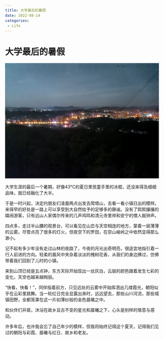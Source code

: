 ```yaml
---
title: 大学最后的暑假
date: 2022-08-14
categories:
 - Life
---
```


<!---->

# 大学最后的暑假

![img](./assets/dxzhdsj.jpeg)

大学生涯的最后一个暑期，好像43°C的夏日里孩童手里的冰棍，还没来得及细细品味，就已经融化了大半。 

于是一时兴起，决定约朋友们凌晨两点出发去爬塔山，去看一看小镇日出的模样。 来得早的好处是一路上可以享受到大自然给予的足够多的静谧。没有了熙熙攘攘的嬉闹游客，只有远山人家偶尔传来的几声鸡鸣和清元寺里祥和安宁的僧人敲钟声。 

四点多，走过半山腰的观景台，可以看见在山峦与天空相连的地方，蒙着一层薄薄的云雾。尽管点亮了很多的灯火，但夜空下的罗田，在崇山峻岭之中依然显得那么渺小。 

记不起有多少年没有走过山林的夜路了，今夜的月光出奇明亮，很适宜地指引着一行人前进的方向。轻柔的晨风中夹杂着淡淡的槐树花香，从我们的身边拂过，仿佛带着我们回到了儿时的小镇。 

来到山顶已经是五点钟，东方天际开始现出一丝灰白，云层的颜色跟着发生七彩的变化，天空也越来越绚丽。 

“快看，快看！”，同伴指着前方，只见远处的云雾中开始挥洒出几缕霞光，朝阳似乎在云彩里跳舞。当一轮红日完全显露出来时，远远望去，那些山川河流，那些城镇田野，全都笼罩在这一片如薄纱般的金色晨㬢之中。 

和伙伴们并肩，沐浴在故乡亘古不变的星光和晨曦之下，心头是别样的惬意与感动。 

许多年后，也许我会忘了自己年少的模样，但我将始终记得这个夏天，记得我们见过的朝阳与彩霞、晨曦与红日、故乡和老友。

